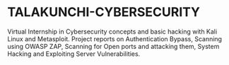 # TALAKUNCHI-CYBERSECURITY
Virtual Internship in Cybersecurity concepts and basic hacking with Kali Linux and Metasploit. Project reports on Authentication Bypass, Scanning using OWASP ZAP, Scanning for Open ports and attacking them, System Hacking and Exploiting Server Vulnerabilities.

